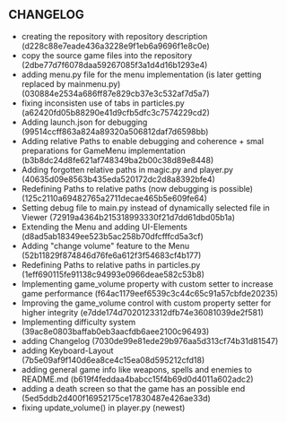 ## CHANGELOG
- creating the repository with repository description (d228c88e7eade436a3228e9f1eb6a9696f1e8c0e)
- copy the source game files into the repository (2dbe77d7f6078daa59267085f3a1d4d16b1293e4)
- adding menu.py file for the menu implementation (is later getting replaced by mainmenu.py) (030884e2534a686ff87e829cb37e3c532af7d5a7)
- fixing inconsisten use of tabs in particles.py (a62420fd05b88290e41d9cfb5dfc3c7574229cd2)
- Adding launch.json for debugging (99514ccff863a824a89320a506812daf7d6598bb)
- Adding relative Paths to enable debugging and coherence + smal preparations for GameMenu implementation (b3b8dc24d8fe621af748349ba2b00c38d89e8448)
- Adding forgotten relative paths in magic.py and player.py (40635d09e8563b435eda520172dc2d8a8392bfe4)
- Redefining Paths to relative paths (now debugging is possible) (125c2110a69482765a2711decae465b5e609fe64)
- Setting debug file to main.py instead of dynamically selected file in Viewer (72919a4364b215318993330f21d7dd61dbd05b1a)
- Extending the Menu and adding UI-Elements (d8ad5ab18349ee523b5ac258b70dfcfffcd5a3cf)
- Adding "change volume" feature to the Menu (52b11829f874846d76fe6a612f3f54683cf4b177)
- Redefining Paths to relative paths in particles.py (1eff690115fe91138c94993e0966deae582c53b8)
- Implementing game_volume property with custom setter to increase game performance (f64ac1179eef6539c3c44c65c91a57cbfde20235)
- Improving the game_volume control with custom property setter for higher integrity (e7dde174d7020123312dfb74e36081039de2f581)
- Implementing difficulty system (39ac8e0803baffab0eb3aacfdb6aee2100c96493)
- adding Changelog (7030de99e81ede29b976aa5d313cf74b31d81547)
- adding Keyboard-Layout (7b5e09af9f140d6ea8ce4c15ea08d595212cfd18)
- adding general game info like weapons, spells and enemies to README.md (b619f4feddaa4babcc15f4b69d0d4011a602adc2)
- adding a death screen so that the game has an possible end (5ed5ddb2d400f16952175ce17830487e426ae33d)
- fixing update_volume() in player.py (newest)